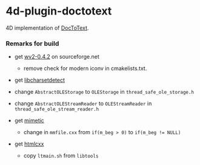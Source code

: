 # 4d-plugin-doctotext
4D implementation of [DocToText](http://silvercoders.com/en/products/doctotext/).

### Remarks for build

* get [wv2-0.4.2](https://sourceforge.net/projects/wvware/files/wv2/) on sourceforge.net
  * remove check for modern iconv in cmakelists.txt.

* get [libcharsetdetect](https://github.com/batterseapower/libcharsetdetect)

* change `AbstractOLEStorage` to `OLEStorage` in `thread_safe_ole_storage.h` 
 
* change `AbstractOLEStreamReader` to `OLEStreamReader` in `thread_safe_ole_stream_reader.h`

* get [mimetic](http://www.codesink.org/mimetic_mime_library.html)
  * change in `mmfile.cxx`  from `if(m_beg > 0)` to `if(m_beg != NULL)`
  
* get [htmlcxx](http://htmlcxx.sourceforge.net)
  * copy `ltmain.sh` from `libtools` 
